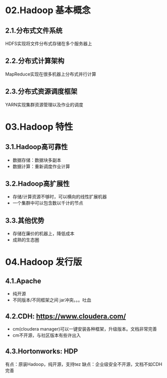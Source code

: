 # 02.Hadoop 基本概念
 
## 2.1.分布式文件系统
HDFS实现将文件分布式存储在多个服务器上

## 2.2.分布式计算架构
MapReduce实现在很多机器上分布式并行计算

## 2.3.分布式资源调度框架
YARN实现集群资源管理以及作业的调度

# 03.Hadoop 特性

## 3.1.Hadoop高可靠性
- 数据存储：数据块多副本
- 数据计算：重新调度作业计算

## 3.2.Hadoop高扩展性
- 存储/计算资源不够时，可以横向的线性扩展机器
- 一个集群中可以包含数以千计的节点

## 3.3.其他优势
- 存储在廉价的机器上，降低成本
- 成熟的生态圈

# 04.Hadoop 发行版
## 4.1.Apache
- 纯开源
- 不同版本/不同框架之间 jar冲突。。。吐血

## 4.2.CDH: https://www.cloudera.com/
- cm(cloudera manager)可以一键安装各种框架，升级版本。文档非常完善 
- cm不开源，与社区版本有些许出入

## 4.3.Hortonworks: HDP
有点：原装Hadoop，纯开源，支持tez
缺点：企业级安全不开源，文档不如CDH完善
